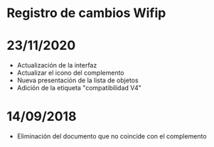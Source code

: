 # Registro de cambios Wifip

# 23/11/2020

- Actualización de la interfaz
- Actualizar el icono del complemento
- Nueva presentación de la lista de objetos
- Adición de la etiqueta "compatibilidad V4"

# 14/09/2018

- Eliminación del documento que no coincide con el complemento
